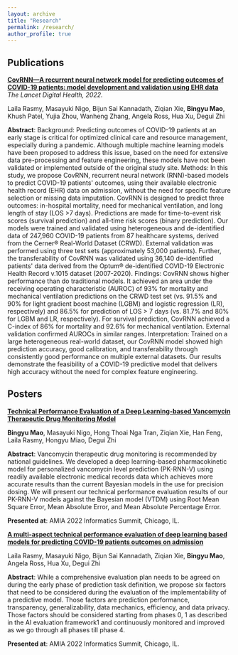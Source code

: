 ```yaml
---
layout: archive
title: "Research"
permalink: /research/
author_profile: true
---
```


## Publications

[**CovRNN—A recurrent neural network model for predicting outcomes of COVID-19 patients: model development and validation using EHR data**](/files/CovRNN.pdf) *The Lancet Digital Health, 2022.* <br/>

Laila Rasmy, Masayuki Nigo, Bijun Sai Kannadath, Ziqian Xie, **Bingyu Mao**, Khush Patel, Yujia Zhou, Wanheng Zhang, Angela Ross, Hua Xu, Degui Zhi  <br/>


**Abstract**: Background: Predicting outcomes of COVID-19 patients at an early stage is critical for optimized clinical care and resource management, especially during a pandemic. Although multiple machine learning models have been proposed to address this issue, based on the need for extensive data pre-processing and feature engineering, these models have not been validated or implemented outside of the original study site. Methods: In this study, we propose CovRNN, recurrent neural network (RNN)-based models to predict COVID-19 patients' outcomes, using their available electronic health record (EHR) data on admission, without the need for specific feature selection or missing data imputation. CovRNN is designed to predict three outcomes: in-hospital mortality, need for mechanical ventilation, and long length of stay (LOS >7 days). Predictions are made for time-to-event risk scores (survival prediction) and all-time risk scores (binary prediction). Our models were trained and validated using heterogeneous and de-identified data of 247,960 COVID-19 patients from 87 healthcare systems, derived from the Cerner® Real-World Dataset (CRWD). External validation was performed using three test sets (approximately 53,000 patients). Further, the transferability of CovRNN was validated using 36,140 de-identified patients' data derived from the Optum® de-identified COVID-19 Electronic Health Record v.1015 dataset (2007-2020). Findings: CovRNN shows higher performance than do traditional models. It achieved an area under the receiving operating characteristic (AUROC) of 93% for mortality and mechanical ventilation predictions on the CRWD test set (vs. 91.5% and 90% for light gradient boost machine (LGBM) and logistic regression (LR), respectively) and 86.5% for prediction of LOS > 7 days (vs. 81.7% and 80% for LGBM and LR, respectively). For survival prediction, CovRNN achieved a C-index of 86% for mortality and 92.6% for mechanical ventilation. External validation confirmed AUROCs in similar ranges. Interpretation: Trained on a large heterogeneous real-world dataset, our CovRNN model showed high prediction accuracy, good calibration, and transferability through consistently good performance on multiple external datasets. Our results demonstrate the feasibility of a COVID-19 predictive model that delivers high accuracy without the need for complex feature engineering. <br/>



## Posters

[**Technical Performance Evaluation of a Deep Learning-based Vancomycin Therapeutic Drug Monitoring Model**](/files/PKRNN_Poster.pdf) <br/>

**Bingyu Mao**, Masayuki Nigo, Hong Thoai Nga Tran, Ziqian Xie, Han Feng, Laila Rasmy, Hongyu Miao, Degui Zhi  <br/>

**Abstract**: Vancomycin therapeutic drug monitoring is recommended by national guidelines. We developed a deep learning-based pharmacokinetic model for personalized vancomycin level prediction (PK-RNN-V) using readily available electronic medical records data which achieves more accurate results than the current Bayesian models in the use for precision dosing. We will present our technical performance evaluation results of our PK-RNN-V models against the Bayesian model (VTDM) using Root Mean Square Error, Mean Absolute Error, and Mean Absolute Percentage Error. <br/>

**Presented at**: AMIA 2022 Informatics Summit, Chicago, IL. <br/>


[**A multi-aspect technical performance evaluation of deep learning based models for predicting COVID-19 patients outcomes on admission**](/files/CovRNN_poster.pdf) <br/>

Laila Rasmy, Masayuki Nigo, Bijun Sai Kannadath, Ziqian Xie, **Bingyu Mao**, Angela Ross, Hua Xu, Degui Zhi  <br/>

**Abstract**: While a comprehensive evaluation plan needs to be agreed on during the early phase of prediction task definition, we propose six factors that need to be considered during the evaluation of the implementability of a predictive model. Those factors are prediction performance, transparency, generalizability, data mechanics, efficiency, and data privacy. Those factors should be considered starting from phases 0, 1 as described in the AI evaluation framework1 and continuously monitored and improved as we go through all phases till phase 4. <br/>

**Presented at**: AMIA 2022 Informatics Summit, Chicago, IL. <br/>
